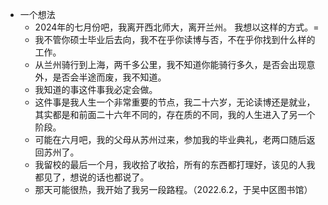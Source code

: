 - 一个想法
	- 2024年的七月份吧，我离开西北师大，离开兰州。 我想以这样的方式。=
	- 我不管你硕士毕业后去向，我不在乎你读博与否，不在乎你找到什么样的工作。
	- 从兰州骑行到上海，两千多公里，我不知道你能骑行多久，是否会出现意外，是否会半途而废，我不知道。
	- 我知道的事这件事我必定会做。
	- 这件事是我人生一个非常重要的节点，我二十六岁，无论读博还是就业，其实都是和前面二十六年不同的，存在质的不同，我的人生进入了另一个阶段。
	- 可能在六月吧，我的父母从苏州过来，参加我的毕业典礼，老两口随后返回苏州了。
	- 我留校的最后一个月，我收拾了收拾，所有的东西都打理好，该见的人我都见了，想说的话也都说了。
	- 那天可能很热，我开始了我另一段路程。（2022.6.2，于吴中区图书馆）